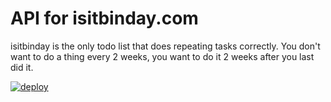 # API for isitbinday.com
isitbinday is the only todo list that does repeating tasks correctly.
You don't want to do a thing every 2 weeks, you want to do it 2 weeks after you last did it.

[![deploy](https://github.com/bengosney/isitbinday/actions/workflows/deploy.yaml/badge.svg)](https://github.com/bengosney/isitbinday/actions/workflows/deploy.yaml)
